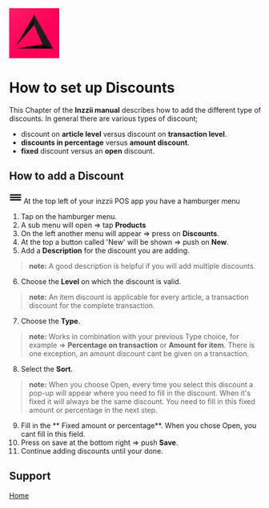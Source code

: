 <img src="../Assets/Pictures/play_store_512.png" alt="inzzii logo" width="100"/>

# How to set up Discounts
This Chapter of the **Inzzii manual** describes how to add the different type of discounts.
In general there are various types of discount; 
* discount on **article level** versus discount on **transaction level**.
* **discounts in percentage** versus **amount discount**.
* **fixed** discount versus an **open** discount.

## How to add a Discount

<img src="../Assets/Pictures/Hmenu.png" alt="hamburgermenu" width="25" height="25"/> At the top left of your inzzii POS app you have a hamburger menu 
1. Tap on the hamburger menu.
2. A sub menu will open => tap **Products**
3. On the left another menu will appear => press on **Discounts**. 
4. At the top a button called 'New' will be shown => push on **New**.
5. Add a **Description** for the discount you are adding.
> **note:** A good description is helpful if you will add multiple discounts. 
6. Choose the **Level** on which the discount is valid.
> **note:** An item discount is applicable for every article, a transaction discount for the complete transaction.
7. Choose the **Type**.
> **note:** Works in combination with your previous Type choice, for example => **Percentage on transaction** or **Amount for item**. There is one exception, an amount discount cant be given on a transaction. 
8. Select the **Sort**.
> **note:** When you choose Open, every time you select this discount a pop-up will appear where you need to fill in the discount. When it's fixed it will always be the same discount. You need to fill in this fixed amount or percentage in the next step.
9. Fill in the ** Fixed amount or percentage**. When you chose Open, you cant fill in this field.
10. Press on save at the bottom right => push **Save**.
11. Continue adding discounts until your done. 


## Support
[Home](../index.md)